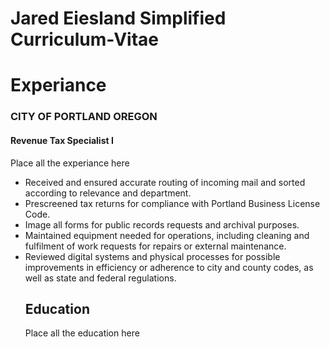 # Jared Eiesland Simplified Curriculum-Vitae
<html>
  <Body>
    <h1>Experiance</h1>
    <h3>CITY OF PORTLAND OREGON</h3>
    <h4>Revenue Tax Specialist I</h4>
    <p>Place all the experiance here</p>
    <ul>
      <li> Received and ensured accurate routing of incoming mail and sorted according to relevance and department.</li>
<li>Prescreened tax returns for compliance with Portland Business License Code. </li>
<li>Image all forms for public records requests and archival purposes.  </li>
<li>Maintained equipment needed for operations, including cleaning and fulfilment of work requests for repairs or external maintenance.</li> 
<li>Reviewed digital systems and physical processes for possible improvements in efficiency or adherence to city and county codes, as well as state and federal regulations. </li>

    
   <h2>Education</h2>
    <p>Place all the education here</p>
    </body>
  </html>

